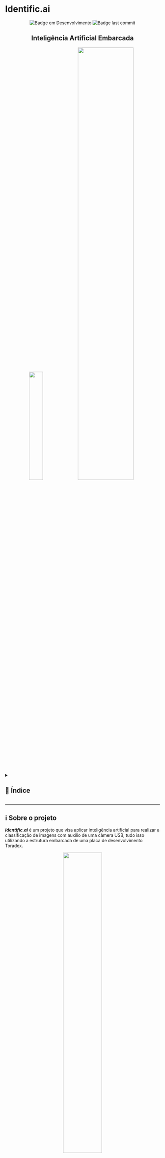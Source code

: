 # Identific.ai

<a name="readme-top"></a>

<p align="center">
    <img alt="Badge em Desenvolvimento" src="https://img.shields.io/badge/status-em%20desenvolvimento-brightgreen">
    <img alt="Badge last commit" src="https://img.shields.io/github/last-commit/liviazampereti/Indentific.ai">
</p>

<h2 align="center"> Inteligência Artificial Embarcada </h2>

<p align="center">
    <img src="https://raw.githubusercontent.com/liviazampereti/Indentific.ai/master/gui/main.png" width=30%><a href="https://www.toradex.com/pt-br"><img src="https://docs.toradex.com/108455-toradex-logo-1200-630.png" width=60%></a>
</p>

<details>
<summary>

## 📃 Índice

</summary>

* [Sobre o projeto](#-sobre-o-projeto)
    * [Materiais Necessários](#materiais-necessários)
* [Primeiros passos](#-primeiros-passos)
    * [Conexão da placa com o computador](#conexão-da-placa-com-o-computador)
        * [Conexão serial](#conexão-serial)
        * [Conexão via network](#conexão-via-network)
    * [Utilização do Visual Studio Code](#utilização-do-visual-studio-code)
    * [Interface da placa de desenvolvimento](#interface-da-placa-de-desenvolvimento)
* [Testes iniciais com a câmera](#-testes-iniciais-com-a-câmera)
    * [Testando e encontrando a câmera](#testando-e-encontrando-a-câmera)
    * [Capturando imagens da câmera usando OpenCV](#capturando-imagens-da-câmera-usando-opencv)

### [💻 Aplicação embarcado](#-aplicação-embarcado)
* [Conexão wi-fi](#-conexão-wi-fi)
* [Capturando imagens com a placa](#-capturando-imagens-com-a-placa)
    * [Criando o container](#-criando-o-container)
    * [Verificando endereço da webcam](#-verificando-endereço-da-webcam)
    * [Carregando o container na placa](#-carregando-o-container-na-placa)
* [Desenvolvimento da Inteligência Artificial](#-desenvolvimento-da-inteligência-artificial)
* [Integração IA com a câmera](#-integração-ia-com-a-câmera)
* [Próximos passos](#-próximos-passos)
* [Informações extras](#-informações-extras)
* [Autores](#-autores)

</details>

---

## ℹ Sobre o projeto

***Identific.ai*** é um projeto que visa aplicar inteligência artificial para realizar a classificação de imagens com auxílio de uma câmera USB, tudo isso utilizando a estrutura embarcada de uma placa de desenvolvimento Toradex.

<p align="center">
    <img src="https://raw.githubusercontent.com/liviazampereti/Indentific.ai/master/images/board.jpeg" width=50%>
</p>

### Materiais Necessários

Foram utilizados nesse projeto:
- Apalis IMX8 (Computer on Module);
- Ixora Carrier Board;
- Torizon (Computer on Module OS);
- Linux (Development PC OS).

Com essas informações, foi possível obter o [Quickstart da Toradex](https://developer-archives.toradex.com/getting-started?som=apalis-imx8&board=ixora-carrier-board&os=torizon&desktop=linux). Além disso, para possibilitar o uso do microcontrolador e a sua conexão com o computador de desenvolvimento, foram usados:
- Webcam USB Logitech C270;
- Teclado USB;
- Mouse USB;
- Monitor;
- Apalis Heatsink Fan
- Antena e cabo wi-fi
- Cabo Serial-DB9 e Serial-USB *ou* Conversor USB com 3 jumpers (Rx, Tx e GND);
- 2 cabos Ethernet (Placa e computador de desenvolvimento);
- Fonte 12V e 5A.

<p align="right">(<a href="#readme-top">voltar ao início</a>)</p>
<div align="right"> <a href="#----">⏫ voltar ao início</a> </div>

---

## 🛠 Primeiros passos

Inicialmente, é necessário preparar a estrutura, fazendo a montagem do hardware e conectando o computador de desenvolvimento à placa. Essa fase varia para cada modelo de placa utilizada, porém a Toradex fornece suporte para todos os modelos que a empresa trabalha em seu site para desenvolvedores.

Conforme citado, foi utilizada a placa **Apalis IMX8 - Ixora** e recomenda-se um sistema operacional Linux no computador de desenvolvimento. Para os primeiros passos, conectando a fonte e demais periféricos à placa recomenda-se a leitura da [primeira parte do módulo 1 do Quickstart](https://developer-archives.toradex.com/getting-started/module-1-from-the-box-to-the-shell/unboxing-and-setup-cables-ixora-imx8-torizon?som=apalis-imx8&board=ixora-carrier-board&os=torizon&desktop=linux).

### Conexão da placa com o computador

Um ponto importante é elaborar a comunicação da placa com o computador de desenvolvimento, para isso há dois caminhos possíveis: utilizar a conexão serial ou fazer a conexão via rede.

Essas duas formas podem apresentar certos problemas e dificuldades, os quais serão explicados adiante.

#### Conexão serial

* **Cabo Serial-DB9 e Serial-USB:**

    O cabo serial-DB9 possui uma linha vermelha, a qual indica o conector 1 do cabo, já a placa possui uma bolinha, indicando o 1 na porta X22. Quanto ao cabo Serial-USB, o USB vai conectado ao computador contendo o Linux.

    Abaixo estão algumas fotos do cabo serial-DB9 e de como a conexão deve ser feita com a placa, conforme descrito acima.

    <p align="center">
        <img src="https://raw.githubusercontent.com/liviazampereti/Indentific.ai/master/images/db9.jpeg" width=45% height=40%> <img src="https://raw.githubusercontent.com/liviazampereti/Indentific.ai/master/images/db9_conectado.jpeg" width=20.2% height=20%>
    </p>

* **Cabo USB com 3 jumpers (Rx, Tx e USB):**

    Para a ligação com o conversor USB, utilzando jumpers, é necessário conectá-los aos pinos da placa de maneira correta, na porta X22:
    - RxD - pino 3;
    - TxD - pino 5;
    - GND - pino 9;
    - Quanto ao conversor USB é só conectá-lo ao computador contendo o Linux.

    Para ilustrar, temos abaixo, à esquerda, imagens do conversor USB com os jumpers, indicando as cores de cada pino *(RxD - Cinza, TxD - Roxo, GND - Preto)* e também a conexão feita na placa.

    <p align="center">
    <img src="https://raw.githubusercontent.com/liviazampereti/Indentific.ai/master/images/jumpers.jpeg" width=50% height=50%>    <img src="https://raw.githubusercontent.com/liviazampereti/Indentific.ai/master/images/jumpers_conectados.jpeg" width=40% height=40%>
    </p>

    **Obs:** quando testamos esse modo de conexão, dependendo da maneira como conectássemos os cabos, a placa não ligava. Conversando com o suporte, foi levantada a dúvida sobre o problema estar no cabo, sugerindo trocá-lo. Outras vezes que a placa conseguiu ligar, foi observado muito ruído, acreditamos que a conexão estava errada.

* **Checagem da porta serial:**

    Para checar qual porta se encontra no computador, no terminal do Linux:
    ```bash
    $ ls /dev/ttyUSB*
    ```
    Possivelmente a porta conectada será: ```/dev/ttyUSB0```. Após isso, instalar o picocom e rodar o segundo comando:
    ```bash
    $ sudo apt install picocom
    $ sudo picocom -b 115200 /dev/ttyUSB0
    ```
    Caso o resultado do comando ```ls``` não tenha 0 como dígito final, altere no segundo comando acima. Com isso, será possível observar no terminal o que acontece no serial, permitindo a identificação da placa conectada.

#### Conexão via network

* **Descobrindo o IP:**

    No terminal Linux, do computador desenvolvedor:
    ```bash
    $ ip a
    ```
    Serão printadas várias redes, procurar por ```enp ``` ou ```eth ```, na imagem abaixo está localizado no número 2.

    <p align="center">
        <img src="https://raw.githubusercontent.com/liviazampereti/Indentific.ai/master/images/ip_a.png">
    </p>

    Em seguida, digite o seguinte comando, substituindo a rede encontrada. No caso da imagem: "enp2s0f1".

    ```bash
    $ sudo arp-scan --localnet --interface=<rede encontrada>
    ```
    **Obs:** Caso o computador não encontre o comando digitado, digite o código abaixo e repita os passos descritos:
    ```bash
    $ sudo apt-get install arp-scan
    ``` 
    Dessa maneira, o IP da placa vai estar no terminal após a execução do comando, conforme a imagem abaixo.

    <p align="center">
        <img src="https://raw.githubusercontent.com/liviazampereti/Indentific.ai/master/images/arpscan.png">
    </p>

    Um tutorial detalhado, fornecido pela Toradex, está localizado em [Find the board IP - Toradex](https://developer-archives.toradex.com/knowledge-base/scan-your-local-network-to-find-the-board-ip-and-mac-address).
 
* **Conectando com a placa**

    Executar o seguinte comando, substituindo o IP pelo endereço encontrado acima:
    ```bash
    $ ssh torizon@<IP>
    ``` 

    **Obs:** Após algum tempo ou caso hajam mudanças na rede conectada, esse endereço possivelmente será diferente, sendo necessário repetir o passo anterior de descobrir o IP a cada vez que o usuário trabalhe na placa.

    Confirmar a conexão com ```yes``` e insira o login e senha:
    > Login: toradex

    > Senha: 123

### Utilização do Visual Studio Code

O VS Code possui suporte para conexão com as placas de desenvolvimento da Toradex, para isso, é necessário instalar a extensão da empresa no programa e conectar com a placa via rede ou serial.

A Toradex fornece um guia bem completo para realizar essa operação na sua página de desenvolvedores, no seguinte link: [Visual Studio Code Extension for Torizon](https://developer.toradex.com/torizon/working-with-torizon/application-development/visual-studio-code-extension-for-torizon/)

### Interface da placa de desenvolvimento

Até então, tudo foi feito conectando-se remotamente a placa com o computador, porém, o microcontrolador já vem com o sistema operacional da Toradex, o **Torizon** e a aplicação utilizada para gerenciar seus containers é o **Portainer.io**. Ele já vem com alguns containers básicos e permite a instalação de outros, necessários para a aplicação do usuário. Informações de como utilizar o Portainer, iniciar, gerenciar e criar novos containers estão descritas no Módulo 2 do [Quickstart da Toradex](https://developer-archives.toradex.com/getting-started?som=apalis-imx8&board=ixora-carrier-board&os=torizon&desktop=linux), porém recomendamos aos usuários seguirem o tutorial desde o início para sanar quaisquer dúvidas.

Outra informação relevante é que, ao iniciar a placa, será necessário fornecer um login e senha para o Portainer, as credenciais utilizadas atualmente são:
> Login: identific_ai

> Senha: identificai

---

## 📷 Testes iniciais com a câmera

Para a realização do projeto é necessário uma câmera USB, a qual será conectada posteriormente na placa de desenvolvimento. Porém, antes é importante testar o funcionamento da câmera e o uso da biblioteca OpenCV, utilizando o próprio computador.

### Testando e encontrando a câmera

No terminal Linux, para instalar o gucview:
```bash
$ sudo add-apt-repository ppa:pj-assis/testing
$ sudo apt-get update
$ sudo apt-get install guvcview
``` 
Com isso, é só procurar por *"Visualizador de Vídeo"*.

Para encontrar os endereços que estão conectando à câmera USB, mantenha-a desconectada e coloque no terminal Linux:
```bash
$ cd /dev
$ ls video
```
Veja quais vídeos aparecem, no nosso caso, foram ```video0``` e ```video1```, esses são os endereços da webcam embutida ao notebook. Agora repita os comandos com a câmera conectada e veja quais novos vídeos aparecem, eles são referentes à webcam USB, entre os que aparecem para nós está o ```video3```.

### Capturando imagens da câmera usando OpenCV

Segue abaixo código em *Python* para capturar a imagem da câmera no Linux:
```python
python
import cv2

cap = cv2.VideoCapture("/dev/video3") # check this
while(True):
    # Capture frame-by-frame
    ret, frame = cap.read()

    # Display the resulting frame
    cv2.imshow('frame',frame)
    if cv2.waitKey(1) & 0xFF == ord('q'):
        break

# When everything done, release the capture
cap.release()
cv2.destroyAllWindows()
```

> Vale ressaltar que tudo isso deve ser feito no computador de desenvolvimento, visando checar o funcionamento da câmera e do código.

---

# 💻 Aplicação embarcado

Agora, considerando que todos os componentes foram devidamente testados e estão funcionando, vamos focar na aplicação do ***Identific.ai*** para o sistema embarcado.

## 📡 Conexão wi-fi

Entre os periféricos que acompanham o sistema embarcado está uma antena para permitir comunicação wi-fi da placa, como mostra a imagem abaixo.

<p align="center">
    <img src="https://raw.githubusercontent.com/liviazampereti/Indentific.ai/master/images/antena.jpeg" width=50%>
</p>

Para se conectar com uma rede, devem ser seguidos os seguintes passos no terminal da placa, acessado via ssh:
```bash
$ sudo -i
Password: 
```
> A senha é a mesma da conexão ssh

Após isso, insira a seguinte sequência de comandos:
```bash
$ rfkill unblock all
$ nmcli radio wifi on
$ nmcli dev wifi list
```

Será printada uma lista com todas as redes disponíveis para conexão, conforme a imagem abaixo:

<p align="center">
    <img src="https://raw.githubusercontent.com/liviazampereti/Indentific.ai/master/images/wifi1.jpeg">
</p>

Selecione a sua rede e conecte com o comando abaixo, digitando em seguida a senha do wi-fi:

```bash
$ nmcli --ask dev wifi connect <Nome da rede>
Password: 

$ ifconfig mlan0
```

Caso esteja tudo certo, o resultado será:

<p align="center">
    <img src="https://raw.githubusercontent.com/liviazampereti/Indentific.ai/master/images/wifi2.jpeg">
</p>

---

## 📸 Capturando imagens com a placa

### Criando o container

Inicialmente é necessário clonar o repositório de *samples* da Toradex no computador de desenvolvimento, disponível no [Github](https://github.com/toradex/torizon-samples)

```bash
$ git clone https://github.com/toradex/torizon-samples
```

Neste Github estão os arquivos para do GStreamer, um framework que permite o desenvolvimento de aplicações com captura de imagens. Para a sua utilização na placa, será necessário construir um container com a aplicação e carregá-lo em uma conta Docker, seguindo os seguintes comandos no computador:

```bash
$ cd ~/torizon-samples/gstreamer/bash/simple-pipeline
$ docker build --build-arg BASE_NAME=wayland-base-vivante --build-arg IMAGE_ARCH=linux/arm64/v8 -t <username_dockerhub>/<dockerfile_name>
$ docker push <dockerhub-username>/<dockerfile_name>
```

Após esperar o código rodar *(pode levar um tempo)*, é importante conferir se o upload foi concluído com sucesso, verificando o seu dockerhub

> Para evitar confusões ao analisar os próximos prints, os nomes de usuário e arquivo usados no Docker foram, respectivamente, ```identificai``` e ```gst_example```.

### Verificando endereço da webcam

Será necessário verificar qual endereço a placa está dando para a webcam, similarmente como foi feito para os testes no computador, para isso deve ser utilizado o comando ```ls /dev/video*``` com o USB desconectado da placa e então repetir com ele conectado. 

Nos dois casos serão printados alguns endereços, conforme imagem abaixo. Os que aparecerem apenas no segundo comando são os endereços a ser utilizados posteriormente.

<p align="center">
    <img src="https://raw.githubusercontent.com/liviazampereti/Indentific.ai/master/images/ident_cam.jpeg">
</p>

> No nosso caso e no decorrer do documento serão usados `video2` e `video3`.

### Carregando o container na placa

Agora, o container carregado no Dockerhub será instalado na placa, para isso, acessando a placa via conexão ssh

```bash
$ docker pull <dockerhub-username>/<dockerfile_name>
$ docker run --rm -it -v /tmp:/tmp -v /var/run/dbus:/var/run/dbus -v /dev:/dev -v /sys:/sys \
    --device /dev/video2 --device /dev/video3\
    --device-cgroup-rule='c 199:* rmw' \
    <dockerhub-username>/<dockerfile_name>
# Lembrar de alternar os videos no comando anterior, caso os endereços obtidos sejam diferentes

# Testando as duas entradas de vídeo
$ gst-launch-1.0 v4l2src device='/dev/video2'  ! "video/x-raw, format=YUY2, framerate=5/1, width=640, height=480" ! fpsdisplaysink video-sink=waylandsink text-overlay=false sync=false
$ gst-launch-1.0 v4l2src device='/dev/video3'  ! "video/x-raw, format=YUY2, framerate=5/1, width=640, height=480" ! fpsdisplaysink video-sink=waylandsink text-overlay=false sync=false
```

Com um dos dois últimos comandos, um temporizador estará disponível no terminal e o vídeo exibido no monitor, conforme as imagens e gif abaixo:

<p align="center">
    <img src="https://raw.githubusercontent.com/liviazampereti/Indentific.ai/master/images/codigo_cam_rodando.jpeg">
</p>

<p align="center">
    <img src="https://raw.githubusercontent.com/liviazampereti/Indentific.ai/master/images/camera_func.jpeg">
</p>

GIF

---

## 🧠 Desenvolvimento da Inteligência Artificial

---

## 🔗 Integração IA com a câmera
Uma das maneiras para transferir o código e uso da camera embarcado, é a criação de dois containers:
- Primeiro: responsável pela conexão com a câmera, como já foi explicado no documento; 
- Segundo: responsável por realizar a interface gráfica e o processamento.

Alguns links importantes são:
- [Tutorial criação de container - Toradex](https://developer-archives.toradex.com/getting-started?som=apalis-imx8&board=ixora-carrier-board&os=torizon&desktop=linux)
- [Thread sobre acesso de camera USB no Torizon - Toradex](https://community.toradex.com/t/access-usb-camera-on-torizon-as-a-non-root-user/17054)
- [Uso do Open-CV no Torizon - Toradex](https://developer.toradex.com/torizon/how-to/machine-learning/torizon-sample-using-opencv-for-computer-vision/)

---

## 💭 Próximos passos

---

## ❗ Informações extras
- Se placa começar a reiniciar sozinha, checar a fonte, sua voltagem e o funcionamento da tomada;
- O Torizon trabalha com vários containers, inclusive o terminal é um container;
- A Toradex tem um suporte bem eficiente e com respostas bem rápidas para casos de dúvidas ou problemas técnicos, entre as possíveis formas de suporte estão:
  - [Página da comunidade](https://community.toradex.com/)
  - Email: support@toradex.com
  - Telefone: (19) 3327-3732
- A página de desenvolvedores da Toradex tem bastante informações úteis e que ajudam muito, mas elas ficam um pouco espalhadas, é preciso ter paciência e procurar bem.

---

## 👩‍💻 Autores

| [<img src="https://avatars.githubusercontent.com/u/93014017?v=4" width=115><br><sub>Ana Letícia Garcez</sub>](https://github.com/analeticiagarcez) |  [<img src="https://avatars.githubusercontent.com/u/69127118?v=4" width=115><br><sub>Lívia Zamperetti</sub>](https://github.com/liviazampereti) |  [<img src="https://avatars.githubusercontent.com/u/79988012?v=4" width=115><br><sub>Rafael Saud</sub>](https://github.com/Rafael-Saud) |
| :---: | :---: | :---: |
